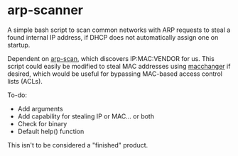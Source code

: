 # arp-scanner
A simple bash script to scan common networks with ARP requests to steal a found internal IP address, if DHCP does not automatically assign one on startup.

Dependent on [arp-scan](https://github.com/royhills/arp-scan), which discovers IP:MAC:VENDOR for us.
This script could easily be modified to steal MAC addresses using [macchanger](https://github.com/alobbs/macchanger) if desired, which would be useful for bypassing MAC-based access control lists (ACLs).

To-do:
* Add arguments
* Add capability for stealing IP or MAC... or both
* Check for binary
* Default help() function

This isn't to be considered a "finished" product.
